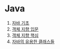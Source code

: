 # Java

1. [자바 기초](https://github.com/SungbinYang/Java/tree/main/src/me/sungbin/chapter1)
2. [객체 지향 입문](https://github.com/SungbinYang/Java/tree/main/src/me/sungbin/chapter2)
3. [객체 지향 핵심](https://github.com/SungbinYang/Java/tree/main/src/me/sungbin/chapter3)
4. [자바의 유용한 클래스들](https://github.com/SungbinYang/Java/tree/main/src/me/sungbin/chapter4)
